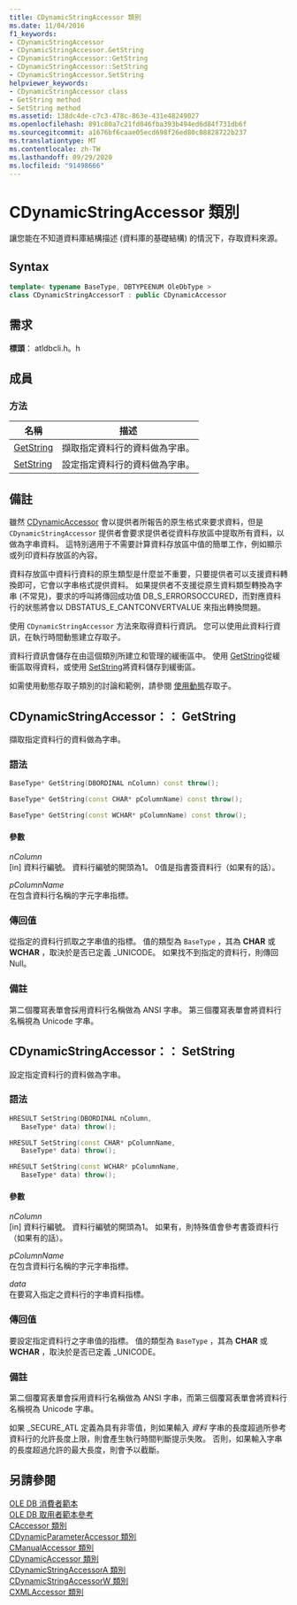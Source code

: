```yaml
---
title: CDynamicStringAccessor 類別
ms.date: 11/04/2016
f1_keywords:
- CDynamicStringAccessor
- CDynamicStringAccessor.GetString
- CDynamicStringAccessor::GetString
- CDynamicStringAccessor::SetString
- CDynamicStringAccessor.SetString
helpviewer_keywords:
- CDynamicStringAccessor class
- GetString method
- SetString method
ms.assetid: 138dc4de-c7c3-478c-863e-431e48249027
ms.openlocfilehash: 891c80a7c21fd046fba393b494ed6d84f731db6f
ms.sourcegitcommit: a1676bf6caae05ecd698f26ed80c08828722b237
ms.translationtype: MT
ms.contentlocale: zh-TW
ms.lasthandoff: 09/29/2020
ms.locfileid: "91498666"
---
```

# <a name="cdynamicstringaccessor-class"></a>CDynamicStringAccessor 類別

讓您能在不知道資料庫結構描述 (資料庫的基礎結構) 的情況下，存取資料來源。

## <a name="syntax"></a>Syntax

```cpp
template< typename BaseType, DBTYPEENUM OleDbType >
class CDynamicStringAccessorT : public CDynamicAccessor
```

## <a name="requirements"></a>需求

**標頭**： atldbcli.h。h

## <a name="members"></a>成員

### <a name="methods"></a>方法

| 名稱 | 描述 |
|-|-|
|[GetString](#getstring)|擷取指定資料行的資料做為字串。|
|[SetString](#setstring)|設定指定資料行的資料做為字串。|

## <a name="remarks"></a>備註

雖然 [CDynamicAccessor](../../data/oledb/cdynamicaccessor-class.md) 會以提供者所報告的原生格式來要求資料，但是 `CDynamicStringAccessor` 提供者會要求提供者從資料存放區中提取所有資料，以做為字串資料。 這特別適用于不需要計算資料存放區中值的簡單工作，例如顯示或列印資料存放區的內容。

資料存放區中資料行資料的原生類型是什麼並不重要，只要提供者可以支援資料轉換即可，它會以字串格式提供資料。 如果提供者不支援從原生資料類型轉換為字串 (不常見)，要求的呼叫將傳回成功值 DB_S_ERRORSOCCURED，而對應資料行的狀態將會以 DBSTATUS_E_CANTCONVERTVALUE 來指出轉換問題。

使用 `CDynamicStringAccessor` 方法來取得資料行資訊。 您可以使用此資料行資訊，在執行時間動態建立存取子。

資料行資訊會儲存在由這個類別所建立和管理的緩衝區中。 使用 [GetString](#getstring)從緩衝區取得資料，或使用 [SetString](#setstring)將資料儲存到緩衝區。

如需使用動態存取子類別的討論和範例，請參閱 [使用動態](../../data/oledb/using-dynamic-accessors.md)存取子。

## <a name="cdynamicstringaccessorgetstring"></a><a name="getstring"></a> CDynamicStringAccessor：： GetString

擷取指定資料行的資料做為字串。

### <a name="syntax"></a>語法

```cpp
BaseType* GetString(DBORDINAL nColumn) const throw();

BaseType* GetString(const CHAR* pColumnName) const throw();

BaseType* GetString(const WCHAR* pColumnName) const throw();
```

#### <a name="parameters"></a>參數

*nColumn*<br/>
[in] 資料行編號。 資料行編號的開頭為1。 0值是指書簽資料行（如果有的話）。

*pColumnName*<br/>
在包含資料行名稱的字元字串指標。

### <a name="return-value"></a>傳回值

從指定的資料行抓取之字串值的指標。 值的類型為 `BaseType` ，其為 **CHAR** 或 **WCHAR** ，取決於是否已定義 _UNICODE。 如果找不到指定的資料行，則傳回 Null。

### <a name="remarks"></a>備註

第二個覆寫表單會採用資料行名稱做為 ANSI 字串。 第三個覆寫表單會將資料行名稱視為 Unicode 字串。

## <a name="cdynamicstringaccessorsetstring"></a><a name="setstring"></a> CDynamicStringAccessor：： SetString

設定指定資料行的資料做為字串。

### <a name="syntax"></a>語法

```cpp
HRESULT SetString(DBORDINAL nColumn,
   BaseType* data) throw();

HRESULT SetString(const CHAR* pColumnName,
   BaseType* data) throw();

HRESULT SetString(const WCHAR* pColumnName,
   BaseType* data) throw();
```

#### <a name="parameters"></a>參數

*nColumn*<br/>
[in] 資料行編號。 資料行編號的開頭為1。 如果有，則特殊值會參考書簽資料行（如果有的話）。

*pColumnName*<br/>
在包含資料行名稱的字元字串指標。

*data*<br/>
在要寫入指定之資料行的字串資料指標。

### <a name="return-value"></a>傳回值

要設定指定資料行之字串值的指標。 值的類型為 `BaseType` ，其為 **CHAR** 或 **WCHAR** ，取決於是否已定義 _UNICODE。

### <a name="remarks"></a>備註

第二個覆寫表單會採用資料行名稱做為 ANSI 字串，而第三個覆寫表單會將資料行名稱視為 Unicode 字串。

如果 _SECURE_ATL 定義為具有非零值，則如果輸入 *資料* 字串的長度超過所參考資料行的允許長度上限，則會產生執行時間判斷提示失敗。 否則，如果輸入字串的長度超過允許的最大長度，則會予以截斷。

## <a name="see-also"></a>另請參閱

[OLE DB 消費者範本](../../data/oledb/ole-db-consumer-templates-cpp.md)<br/>
[OLE DB 取用者範本參考](../../data/oledb/ole-db-consumer-templates-reference.md)<br/>
[CAccessor 類別](../../data/oledb/caccessor-class.md)<br/>
[CDynamicParameterAccessor 類別](../../data/oledb/cdynamicparameteraccessor-class.md)<br/>
[CManualAccessor 類別](../../data/oledb/cmanualaccessor-class.md)<br/>
[CDynamicAccessor 類別](../../data/oledb/cdynamicaccessor-class.md)<br/>
[CDynamicStringAccessorA 類別](../../data/oledb/cdynamicstringaccessora-class.md)<br/>
[CDynamicStringAccessorW 類別](../../data/oledb/cdynamicstringaccessorw-class.md)<br/>
[CXMLAccessor 類別](../../data/oledb/cxmlaccessor-class.md)
